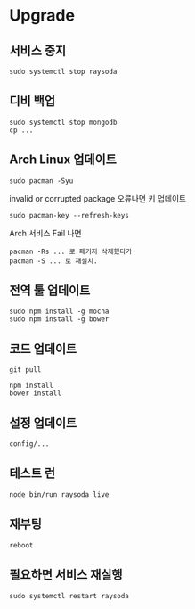 # Upgrade

## 서비스 중지

    sudo systemctl stop raysoda

## 디비 백업

    sudo systemctl stop mongodb
    cp ...

## Arch Linux 업데이트

    sudo pacman -Syu

invalid or corrupted package 오류나면 키 업데이트

    sudo pacman-key --refresh-keys

Arch 서비스 Fail 나면

    pacman -Rs ... 로 패키지 삭제했다가
    pacman -S ... 로 재설치.

## 전역 툴 업데이트

    sudo npm install -g mocha
    sudo npm install -g bower

## 코드 업데이트

    git pull
    
    npm install
    bower install

## 설정 업데이트

    config/...

## 테스트 런

    node bin/run raysoda live

## 재부팅

    reboot

## 필요하면 서비스 재실행

    sudo systemctl restart raysoda
